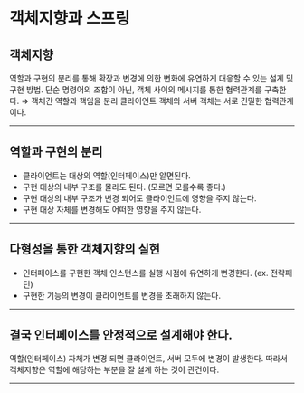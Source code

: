 # 객체지향과 스프링

## 객체지향

역할과 구현의 분리를 통해 확장과 변경에 의한 변화에 유연하게 대응할 수 있는 설계 및 구현 방법.
단순 명령어의 조합이 아닌, 객체 사이의 메시지를 통한 협력관계를 구축한다. ⇒ 객체간 역할과 책임을 분리
클라이언트 객체와 서버 객체는 서로 긴밀한 협력관계이다.

---

## 역할과 구현의 분리

- 클라이언트는 대상의 역할(인터페이스)만 알면된다.
- 구현 대상의 내부 구조를 몰라도 된다. (모르면 모를수록 좋다.)
- 구현 대상의 내부 구조가 변경 되어도 클라이언트에 영향을 주지 않는다.
- 구현 대상 자체를 변경해도 어떠한 영향을 주지 않는다.

---

## 다형성을 통한 객체지향의 실현

- 인터페이스를 구현한 객체 인스턴스를 실행 시점에 유연하게 변경한다. (ex. 전략패턴)
- 구현한 기능의 변경이 클라이언트를 변경을 초래하지 않는다.

---

## 결국 인터페이스를 안정적으로 설계해야 한다.

역할(인터페이스) 자체가 변경 되면 클라이언트, 서버 모두에 변경이 발생한다. 따라서 객체지향은 역할에 해당하는 부분을 잘 설계 하는 것이 관건이다.

---
